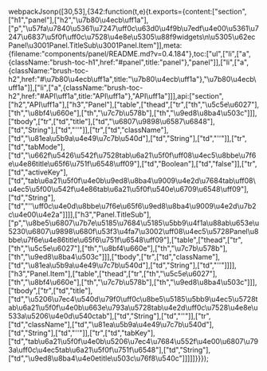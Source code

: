 webpackJsonp([30,53],{342:function(t,e){t.exports={content:["section",["h1","panel"],["h2","\u7b80\u4ecb\uff1a"],["p","\u57fa\u7840\u5361\u7247\uff0c\u63d0\u4f9b\u7edf\u4e00\u5361\u7247\u6837\u5f0f\uff0c\u7528\u4e8e\u5305\u88f9widgets\n\u5305\u62ec Panel\u3001Panel.TitleSub\u3001Panel.Item"]],meta:{filename:"components/panel/README.md?v=0.4.184"},toc:["ul",["li",["a",{className:"brush-toc-h1",href:"#panel",title:"panel"},"panel"]],["li",["a",{className:"brush-toc-h2",href:"#\u7b80\u4ecb\uff1a",title:"\u7b80\u4ecb\uff1a"},"\u7b80\u4ecb\uff1a"]],["li",["a",{className:"brush-toc-h2",href:"#API\uff1a",title:"API\uff1a"},"API\uff1a"]]],api:["section",["h2","API\uff1a"],["h3","Panel"],["table",["thead",["tr",["th","\u5c5e\u6027"],["th","\u8bf4\u660e"],["th","\u7c7b\u578b"],["th","\u9ed8\u8ba4\u503c"]]],["tbody",["tr",["td","title"],["td","\u6807\u9898\u6587\u6848"],["td","String"],["td","''"]],["tr",["td","className"],["td","\u81ea\u5b9a\u4e49\u7c7b\u540d"],["td","String"],["td","''"]],["tr",["td","tabMode"],["td","\u662f\u5426\u542f\u7528tab\u6a21\u5f0f\uff08\u4ec5\u8bbe\u7f6e\u4e86title\u65f6\u751f\u6548\uff09"],["td","Boolean"],["td","false"]],["tr",["td","activeKey"],["td","tab\u6a21\u5f0f\u4e0b\u9ed8\u8ba4\u9009\u4e2d\u7684tab\uff08\u4ec5\u5f00\u542f\u4e86tab\u6a21\u5f0f\u540e\u6709\u6548\uff09"],["td","String"],["td","''\uff0c\u4e0d\u8bbe\u7f6e\u65f6\u9ed8\u8ba4\u9009\u4e2d\u7b2c\u4e00\u4e2a"]]]],["h3","Panel.TitleSub"],["p","\u8be5\u6807\u7b7e\u5185\u7684\u5185\u5bb9\u4f1a\u88ab\u653e\u5230\u6807\u9898\u680f\u53f3\u4fa7\u3002\uff08\u4ec5\u5728Panel\u8bbe\u7f6e\u4e86title\u65f6\u751f\u6548\uff09"],["table",["thead",["tr",["th","\u5c5e\u6027"],["th","\u8bf4\u660e"],["th","\u7c7b\u578b"],["th","\u9ed8\u8ba4\u503c"]]],["tbody",["tr",["td","className"],["td","\u81ea\u5b9a\u4e49\u7c7b\u540d"],["td","String"],["td","''"]]]],["h3","Panel.Item"],["table",["thead",["tr",["th","\u5c5e\u6027"],["th","\u8bf4\u660e"],["th","\u7c7b\u578b"],["th","\u9ed8\u8ba4\u503c"]]],["tbody",["tr",["td","title"],["td","\u5206\u7ec4\u540d\u79f0\uff0c\u8be5\u5185\u5bb9\u4ec5\u5728tab\u6a21\u5f0f\u4e0b\u663e\u793a\u5728tab\u4e2d\uff0c\u7528\u4e8e\u533a\u5206\u4e0d\u540ctab"],["td","String"],["td","''"]],["tr",["td","className"],["td","\u81ea\u5b9a\u4e49\u7c7b\u540d"],["td","String"],["td","''"]],["tr",["td","tabKey"],["td","tab\u6a21\u5f0f\u4e0b\u5206\u7ec4\u7684\u552f\u4e00\u6807\u793a\uff0c\u4ec5tab\u6a21\u5f0f\u751f\u6548"],["td","String"],["td","\u9ed8\u8ba4\u4e0etitle\u503c\u76f8\u540c"]]]]]}}});
